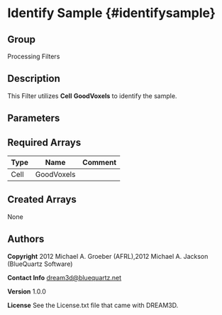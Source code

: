 Identify Sample {#identifysample}
======

## Group ##
Processing Filters

## Description ##
This Filter utilizes __Cell__ __GoodVoxels__ to identify the sample.


## Parameters ## 

## Required Arrays ##

| Type | Name | Comment |
|------|------|---------|
| Cell | GoodVoxels |  |

## Created Arrays ##
None

## Authors ##


**Copyright** 2012 Michael A. Groeber (AFRL),2012 Michael A. Jackson (BlueQuartz Software)

**Contact Info** dream3d@bluequartz.net

**Version** 1.0.0

**License**  See the License.txt file that came with DREAM3D.



